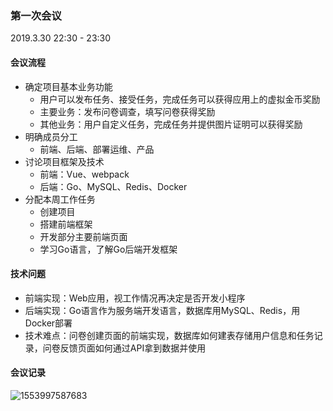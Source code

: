### 第一次会议

2019.3.30 22:30 - 23:30

#### 会议流程

* 确定项目基本业务功能
  * 用户可以发布任务、接受任务，完成任务可以获得应用上的虚拟金币奖励
  * 主要业务：发布问卷调查，填写问卷获得奖励
  * 其他业务：用户自定义任务，完成任务并提供图片证明可以获得奖励
* 明确成员分工
  * 前端、后端、部署运维、产品
* 讨论项目框架及技术
  * 前端：Vue、webpack
  * 后端：Go、MySQL、Redis、Docker
* 分配本周工作任务
  * 创建项目
  * 搭建前端框架
  * 开发部分主要前端页面
  * 学习Go语言，了解Go后端开发框架

#### 技术问题

* 前端实现：Web应用，视工作情况再决定是否开发小程序
* 后端实现：Go语言作为服务端开发语言，数据库用MySQL、Redis，用Docker部署
* 技术难点：问卷创建页面的前端实现，数据库如何建表存储用户信息和任务记录，问卷反馈页面如何通过API拿到数据并使用

#### 会议记录

![1553997587683](C:\Users\admin\AppData\Roaming\Typora\typora-user-images\1553997587683.png)